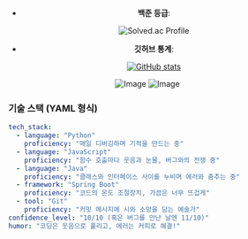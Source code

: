 <!-- 피스피스~! -->

<div align="center">

- **백준 등급**:
  
  ![Solved.ac Profile](https://mazassumnida.wtf/api/v2/generate_badge?boj=jhb9904)

- **깃허브 통계**:
  
  [![GitHub stats](https://github-readme-stats.vercel.app/api?username=onestar99&show_icons=true)](https://github.com/anuraghazra/github-readme-stats)  

![Image](https://github.com/user-attachments/assets/3df7ad94-92e5-410e-959e-1b134754a268)
![Image](https://github.com/user-attachments/assets/d83fdcd1-e598-4815-9bfb-1d0e66045518)

</div>


### 기술 스택 (YAML 형식)
```yaml
tech_stack:
  - language: "Python"
    proficiency: "매일 디버깅하며 기적을 만드는 중"
  - language: "JavaScript"
    proficiency: "함수 호출마다 웃음과 눈물, 버그와의 전쟁 중"
  - language: "Java"
    proficiency: "클래스와 인터페이스 사이를 누비며 에러와 춤추는 중"
  - framework: "Spring Boot"
    proficiency: "코드의 온도 조절장치, 가끔은 너무 뜨겁게"
  - tool: "Git"
    proficiency: "커밋 메시지에 시와 소망을 담는 예술가"
confidence_level: "10/10 (혹은 버그를 만난 날엔 11/10)"
humor: "코딩은 웃음으로 풀리고, 에러는 커피로 해결!"
```
